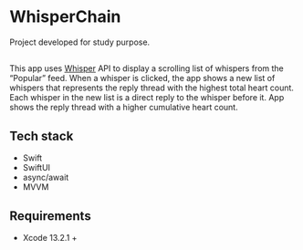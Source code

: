 # WhisperChain
Project developed for study purpose. 

## 

This app uses [Whisper](http://whisper.sh) API to display a scrolling list of whispers from the “Popular” feed. When a whisper is clicked, the app shows a new list of whispers that represents the reply thread with the highest total heart count. Each whisper in the new list is a direct reply to the whisper before it. App shows the reply thread with a higher cumulative heart count.

## Tech stack 
- Swift 
- SwiftUI 
- async/await 
- MVVM

## Requirements  
- Xcode 13.2.1 +
